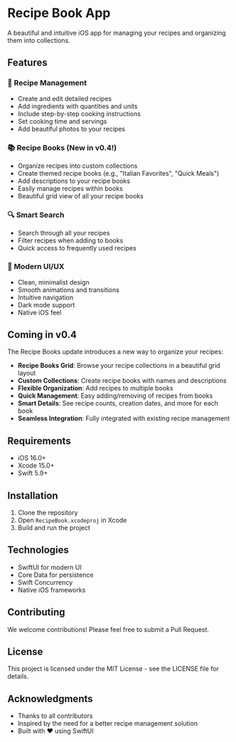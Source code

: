 # Recipe Book App

A beautiful and intuitive iOS app for managing your recipes and organizing them into collections.

## Features

### 🥘 Recipe Management
- Create and edit detailed recipes
- Add ingredients with quantities and units
- Include step-by-step cooking instructions
- Set cooking time and servings
- Add beautiful photos to your recipes

### 📚 Recipe Books (New in v0.4!)
- Organize recipes into custom collections
- Create themed recipe books (e.g., "Italian Favorites", "Quick Meals")
- Add descriptions to your recipe books
- Easily manage recipes within books
- Beautiful grid view of all your recipe books

### 🔍 Smart Search
- Search through all your recipes
- Filter recipes when adding to books
- Quick access to frequently used recipes

### 💫 Modern UI/UX
- Clean, minimalist design
- Smooth animations and transitions
- Intuitive navigation
- Dark mode support
- Native iOS feel

## Coming in v0.4

The Recipe Books update introduces a new way to organize your recipes:

- **Recipe Books Grid**: Browse your recipe collections in a beautiful grid layout
- **Custom Collections**: Create recipe books with names and descriptions
- **Flexible Organization**: Add recipes to multiple books
- **Quick Management**: Easy adding/removing of recipes from books
- **Smart Details**: See recipe counts, creation dates, and more for each book
- **Seamless Integration**: Fully integrated with existing recipe management

## Requirements

- iOS 16.0+
- Xcode 15.0+
- Swift 5.9+

## Installation

1. Clone the repository
2. Open `RecipeBook.xcodeproj` in Xcode
3. Build and run the project

## Technologies

- SwiftUI for modern UI
- Core Data for persistence
- Swift Concurrency
- Native iOS frameworks

## Contributing

We welcome contributions! Please feel free to submit a Pull Request.

## License

This project is licensed under the MIT License - see the LICENSE file for details.

## Acknowledgments

- Thanks to all contributors
- Inspired by the need for a better recipe management solution
- Built with ❤️ using SwiftUI
